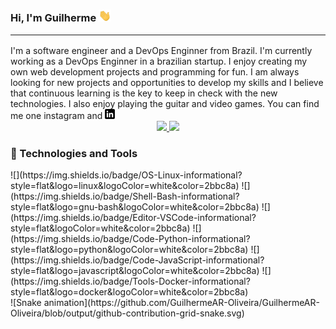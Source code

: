 <!--<img src="GuilhermeAR-Oliveira/.png" alt="banner that says Guilherme - software engineer, alongside a cartoon illustration of Guilherme"> -->

### Hi, I'm Guilherme <img src="https://github.com/GuilhermeAR-Oliveira/GuilhermeAR-Oliveira/blob/master/wave.gif" width="20px"> <hr>

<div>
  I'm a software engineer and a DevOps Enginner from Brazil. I'm currently working as a DevOps Enginner in a brazilian startup. 
  I enjoy creating my own web development projects and programming for fun.  I am always looking for new projects and opportunities to develop my skills
  and I believe that continuous learning is the key to keep in check with the new technologies. I also enjoy playing the guitar and video games. You can find me one 
  instagram and <a href="https://www.linkedin.com/in/guilherme-oliveira-86ar/"> <img src="https://github.com/GuilhermeAR-Oliveira/GuilhermeAR-Oliveira/blob/master/linkedin-3-16.png"/> </a>
</div>

<div align="center">
  <a href="https://github.com/GuilhermeAR-Oliveira/GuilhermeAR-Oliveira">
    <img height="180em" src="https://github-readme-stats.vercel.app/api?username=GuilhermeAR-Oliveira&show_icons=true&theme=dracula&include_all_commits=true&count_private=true"/>
    <img height="180em" src="https://github-readme-stats.vercel.app/api/top-langs/?username=GuilhermeAR-Oliveira&layout=compact&langs_count=7&theme=dracula"/>
  </a>
</div>

### 🔧 Technologies and Tools
<div>
  ![](https://img.shields.io/badge/OS-Linux-informational?style=flat&logo=linux&logoColor=white&color=2bbc8a)
  ![](https://img.shields.io/badge/Shell-Bash-informational?style=flat&logo=gnu-bash&logoColor=white&color=2bbc8a)
  ![](https://img.shields.io/badge/Editor-VSCode-informational?style=flat&logoColor=white&color=2bbc8a)
  ![](https://img.shields.io/badge/Code-Python-informational?style=flat&logo=python&logoColor=white&color=2bbc8a)
  ![](https://img.shields.io/badge/Code-JavaScript-informational?style=flat&logo=javascript&logoColor=white&color=2bbc8a)
  ![](https://img.shields.io/badge/Tools-Docker-informational?style=flat&logo=docker&logoColor=white&color=2bbc8a)
</div>

<div> 
  ![Snake animation](https://github.com/GuilhermeAR-Oliveira/GuilhermeAR-Oliveira/blob/output/github-contribution-grid-snake.svg)
</div>

